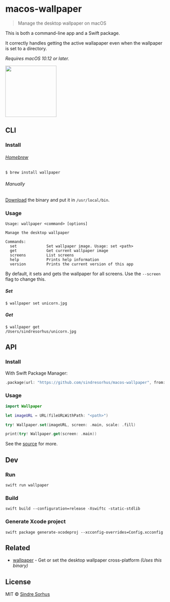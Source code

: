 # macos-wallpaper

> Manage the desktop wallpaper on macOS

This is both a command-line app and a Swift package.

It correctly handles getting the active wallapaper even when the wallpaper is set to a directory.

*Requires macOS 10.12 or later.*

<a href="https://www.patreon.com/sindresorhus">
	<img src="https://c5.patreon.com/external/logo/become_a_patron_button@2x.png" width="160">
</a>


## CLI

### Install

###### [Homebrew](https://brew.sh)

```
$ brew install wallpaper
```

###### Manually

[Download](https://github.com/sindresorhus/macos-wallpaper/releases/latest) the binary and put it in `/usr/local/bin`.


### Usage

```
Usage: wallpaper <command> [options]

Manage the desktop wallpaper

Commands:
  set             Set wallpaper image. Usage: set <path>
  get             Get current wallpaper image
  screens         List screens
  help            Prints help information
  version         Prints the current version of this app
```

By default, it sets and gets the wallpaper for all screens. Use the `--screen` flag to change this.

##### Set

```
$ wallpaper set unicorn.jpg
```

##### Get

```
$ wallpaper get
/Users/sindresorhus/unicorn.jpg
```


## API

### Install

With Swift Package Manager:

```swift
.package(url: "https://github.com/sindresorhus/macos-wallpaper", from: "2.0.0")
```

### Usage

```swift
import Wallpaper

let imageURL = URL(fileURLWithPath: "<path>")

try! Wallpaper.set(imageURL, screen: .main, scale: .fill)

print(try! Wallpaper.get(screen: .main))
```

See the [source](Sources/Wallpaper/Wallpaper.swift) for more.


## Dev

### Run

```
swift run wallpaper
```

### Build

```
swift build --configuration=release -Xswiftc -static-stdlib
```

### Generate Xcode project

```
swift package generate-xcodeproj --xcconfig-overrides=Config.xcconfig
```


## Related

- [wallpaper](https://github.com/sindresorhus/wallpaper) - Get or set the desktop wallpaper cross-platform *(Uses this binary)*


## License

MIT © [Sindre Sorhus](https://sindresorhus.com)
